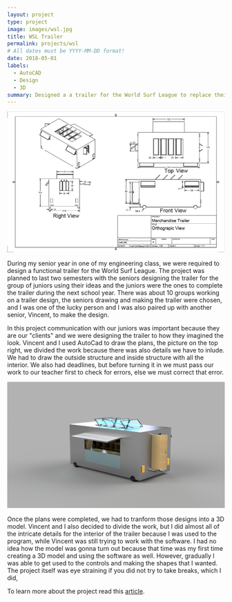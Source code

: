 ```yaml
---
layout: project
type: project
image: images/wsl.jpg
title: WSL Trailer
permalink: projects/wsl
# All dates must be YYYY-MM-DD format!
date: 2018-05-01
labels:
  - AutoCAD
  - Design
  - 3D
summary: Designed a a trailer for the World Surf League to replace their old trailer.
---
```


<img class="ui medium right floated rounded image" src="../images/wslTrailer.PNG">

During my senior year in one of my engineering class, we were required to design a functional trailer for the World Surf League. The project was planned to last two semesters with the seniors designing the trailer for the group of juniors using their ideas and the juniors were the ones to complete the trailer during the next school year. There was about 10 groups working on a trailer design, the seniors drawing and making the trailer were chosen, and I was one of the lucky person and I was also paired up with another senior, Vincent, to make the design. 

In this project communication with our juniors was important because they are our "clients" and we were designing the trailer to how they imagined the look. Vincent and I used AutoCad to draw the plans, the picture on the top right, we divided the work because there was also details we have to inlude. We had to draw the outside structure and inside structure with all the interior. We also had deadlines, but before turning it in we must pass our work to our teacher first to check for errors, else we must correct that error.

<img class="ui medium left floated rounded image" src="../images/wslTop.png">

Once the plans were completed, we had to tranform those designs into a 3D model. Vincent and I also decided to divide the work, but I did almost all of the intricate details for the interior of the trailer because I was used to the program, while Vincent was still trying to work with the software. I had no idea how the model was gonna turn out because that time was my first time creating a 3D model and using the software as well. However, gradually I was able to get used to the controls and making the shapes that I wanted. The project itself was eye straining if you did not try to take breaks, which I did,  



To learn more about the project read this [article](http://www.hawaiipublicschools.org/VisionForSuccess/SuccessStories/Schools/Pages/farringtonWSLpartnership.aspx).
